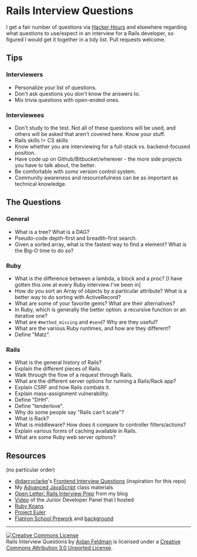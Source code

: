 # Rails Interview Questions

I get a fair number of questions via [Hacker Hours](http://hackerhours.org) and elsewhere regarding what questions to use/expect in an interview for a Rails developer, so figured I would get it together in a tidy list.  Pull requests welcome.

## Tips

### Interviewers

* Personalize your list of questions.
* Don't ask questions you don't know the answers to.
* Mix trivia questions with open-ended ones.

### Interviewees

* Don't study to the test.  Not all of these questions will be used, and others will be asked that aren't covered here.  Know your stuff.
* Rails skills != CS skills
* Know whether you are interviewing for a full-stack vs. backend-focused position.
* Have code up on Github/Bitbucket/wherever - the more side projects you have to talk about, the better.
* Be comfortable with *some* version control system.
* Community awareness and resourcefulness can be as important as technical knowledge.

## The Questions

### General

* What is a tree?  What is a DAG?
* Pseudo-code depth-first and breadth-first search.
* Given a sorted array, what is the fastest way to find a element?  What is the Big-O time to do so?

### Ruby

* What is the difference between a lambda, a block and a proc? [I have gotten this one at every Ruby interview I've been in]
* How do you sort an Array of objects by a particular attribute?  What is a better way to do sorting with ActiveRecord?
* What are some of your favorite gems?  What are their alternatives?
* In Ruby, which is generally the better option: a recursive function or an iterative one?
* What are `#method_missing` and `#send`?  Why are they useful?
* What are the various Ruby runtimes, and how are they different?
* Define "Matz".

### Rails

* What is the general history of Rails?
* Explain the different pieces of Rails.
* Walk through the flow of a request through Rails.
* What are the different server options for running a Rails/Rack app?
* Explain CSRF and how Rails combats it.
* Explain mass-assignment vulnerability.
* Define "DHH".
* Define "tenderlove".
* Why do some people say "Rails can't scale"?
* What is Rack?
* What is middleware? How does it compare to controller filters/actions?
* Explain various forms of caching available in Rails.
* What are some Ruby web server options?

## Resources

(no particular order)

* [@darcyclarke](https://github.com/darcyclarke)'s [Frontend Interview Questions](https://github.com/darcyclarke/Front-end-Developer-Interview-Questions) (inspiration for this repo)
* My [Advanced JavaScript](https://github.com/afeld/advanced_js) class materials
* [Open Letter: Rails Interview Prep](http://afeld.me/nerdery/561078) from my blog
* [Video](http://afeld.me/nerdery/522101) of the Junior Developer Panel that I hosted
* [Ruby Koans](http://rubykoans.com/)
* [Project Euler](http://projecteuler.net/)
* [Flatiron School Prework](http://prework.flatironschool.com/) and [background](http://blog.flatironschool.com/post/37150595905/flatiron-school-prework)

------------

<a rel="license" href="http://creativecommons.org/licenses/by/3.0/deed.en_US"><img alt="Creative Commons License" style="border-width:0" src="http://i.creativecommons.org/l/by/3.0/88x31.png" /></a><br /><span xmlns:dct="http://purl.org/dc/terms/" href="http://purl.org/dc/dcmitype/Text" property="dct:title" rel="dct:type">Rails Interview Questions</span> by <a xmlns:cc="http://creativecommons.org/ns#" href="https://github.com/afeld/rails_interview_questions" property="cc:attributionName" rel="cc:attributionURL">Aidan Feldman</a> is licensed under a <a rel="license" href="http://creativecommons.org/licenses/by/3.0/deed.en_US">Creative Commons Attribution 3.0 Unported License</a>.
